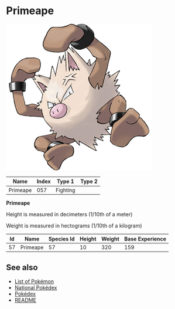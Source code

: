 # Primeape


![Primeape](images/057.png)

| **Name** | **Index** | **Type 1** | **Type 2** |
|----|----|----|----|
| Primeape | 057 | Fighting  |  |

**Primeape** 


Height is measured in decimeters (1/10th of a meter)

Weight is measured in hectograms (1/10th of a kilogram)

| **Id** | **Name** | **Species Id** | **Height** | **Weight** | **Base Experience** |
|--------|----------|----------------|------------|------------|---------------------|
| 57 | Primeape | 57 | 10 | 320 | 159 |


## See also

- [List of Pokémon](../pokemon.md)
- [National Pokédex](../national_pokedex.md)
- [Pokédex](../pokedex.md)
- [README](../README.md)
